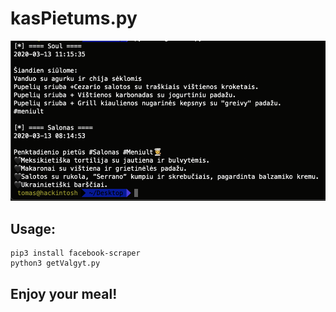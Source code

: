 # kasPietums.py

![Hackintosh](https://raw.githubusercontent.com/tomasvanagas/kasPietums/master/image.png)

## Usage: 
```
pip3 install facebook-scraper
python3 getValgyt.py
```

## Enjoy your meal!
